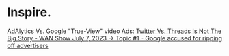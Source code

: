 # Inspire.
AdAlytics Vs. Google "True-View" video Ads: [Twitter Vs. Threads Is Not The Big Story - WAN Show July 7, 2023 -> Topic #1 - Google accused for ripping off advertisers](https://www.youtube.com/watch?v=nfCUTZWwlvo&amp;t=145s)
